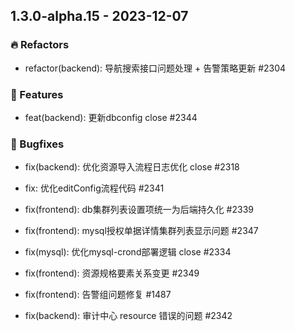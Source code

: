 ## 1.3.0-alpha.15 - 2023-12-07

### 🔥 Refactors

- refactor(backend): 导航搜索接口问题处理 + 告警策略更新 #2304


### 🚀 Features

- feat(backend): 更新dbconfig close #2344


### 🐛 Bugfixes

- fix(backend): 优化资源导入流程日志优化 close #2318

- fix: 优化editConfig流程代码 #2341

- fix(frontend): db集群列表设置项统一为后端持久化 #2339

- fix(frontend): mysql授权单据详情集群列表显示问题 #2347

- fix(mysql): 优化mysql-crond部署逻辑 close #2334

- fix(frontend): 资源规格要素关系变更 #2349

- fix(frontend): 告警组问题修复 #1487

- fix(backend): 审计中心 resource 错误的问题 #2342
